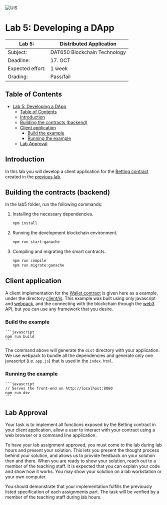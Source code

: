 ![UiS](https://www.uis.no/getfile.php/13391907/Biblioteket/Logo%20og%20veiledninger/UiS_liggende_logo_liten.png)

# Lab 5: Developing a DApp

| Lab 5:           | Distributed Application      |
| ---------------- | ---------------------------- |
| Subject:         | DAT650 Blockchain Technology |
| Deadline:        | 17. OCT                      |
| Expected effort: | 1 week                       |
| Grading:         | Pass/fail                    |

## Table of Contents
- [Lab 5: Developing a DApp](#lab-5-developing-a-dapp)
  - [Table of Contents](#table-of-contents)
  - [Introduction](#introduction)
  - [Building the contracts (backend)](#building-the-contracts-backend)
  - [Client application](#client-application)
    - [Build the example](#build-the-example)
    - [Running the example](#running-the-example)
  - [Lab Approval](#lab-approval)

## Introduction

In this lab you will develop a client application for the [Betting contract](../lab4/betting/README.md) created in the [previous lab](../lab4/README.md).

## Building the contracts (backend)

In the lab5 folder, run the following commands:

1. Installing the necessary dependencies.
    ```javascript
    npm install
    ```

2. Running the development blockchain environment.
    ```javascript
    npm run start:ganache
    ```

3. Compiling and migrating the smart contracts.
    ```javascript
    npm run compile
    npm run migrate:ganache
    ```

## Client application

A client implementation for the [Wallet contract](../lab4/wallet/README.md) is given here as a example, under the directory [client/js](client/js/app.js).
This example was built using only javascript and [webpack](https://webpack.js.org/), and the connecting with the blockchain through the [web3](https://github.com/ethereum/web3.js/) API, but you can use any framework that you desire.

### Build the example
    ```javascript
    npm run build
    ```
The command above will generate the `dist` directory with your application. We use webpack to bundle all the dependencies and generate only one javascript (i.e. `app.js`) that is used in the `index.html`.

### Running the example
    ```javascript
    // Serves the front-end on http://localhost:8080
    npm run dev
    ```

## Lab Approval

Your task is to implement all functions exposed by the Betting contract in your client application, allow a user to interact with your contract using a web browser or a command line application. 

To have your lab assignment approved, you must come to the lab during lab hours and present your solution. This lets you present the thought process behind your solution, and allows us to provide feedback on your solution then and there.
When you are ready to show your solution, reach out to a member of the teaching staff. It is expected that you can explain your code and show how it works. You may show your solution on a lab workstation or your own computer.

You should demonstrate that your implementation fulfills the previously listed specification of each assignments part.
The task will be verified by a member of the teaching staff during lab hours.
